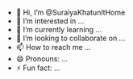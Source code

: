 - 👋 Hi, I’m @SuraiyaKhatunItHome
- 👀 I’m interested in ...
- 🌱 I’m currently learning ...
- 💞️ I’m looking to collaborate on ...
- 📫 How to reach me ...
- 😄 Pronouns: ...
- ⚡ Fun fact: ...

<!---
SuraiyaKhatunItHome/SuraiyaKhatunItHome is a ✨ special ✨ repository because its `README.md` (this file) appears on your GitHub profile.
You can click the Preview link to take a look at your changes.
--->
